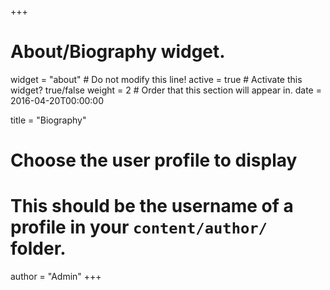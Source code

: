 +++
# About/Biography widget.
widget = "about"  # Do not modify this line!
active = true  # Activate this widget? true/false
weight = 2  # Order that this section will appear in.
date = 2016-04-20T00:00:00

title = "Biography"

# Choose the user profile to display
# This should be the username of a profile in your `content/author/` folder.
author = "Admin"
+++
